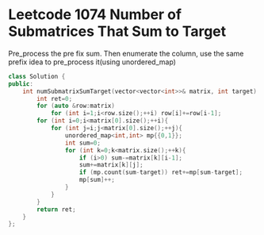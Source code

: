 # Leetcode 1074 Number of Submatrices That Sum to Target

Pre_process the pre fix sum. Then enumerate the column, use the same prefix idea to pre_process it(using unordered_map)

```cpp
class Solution {
public:
    int numSubmatrixSumTarget(vector<vector<int>>& matrix, int target) {
        int ret=0;
        for (auto &row:matrix)
            for (int i=1;i<row.size();++i) row[i]+=row[i-1];
        for (int i=0;i<matrix[0].size();++i){
            for (int j=i;j<matrix[0].size();++j){
                unordered_map<int,int> mp{{0,1}};
                int sum=0;
                for (int k=0;k<matrix.size();++k){
                    if (i>0) sum-=matrix[k][i-1];
                    sum+=matrix[k][j];
                    if (mp.count(sum-target)) ret+=mp[sum-target];
                    mp[sum]++;
                }
            }
        }
        return ret;
    }
};
```
